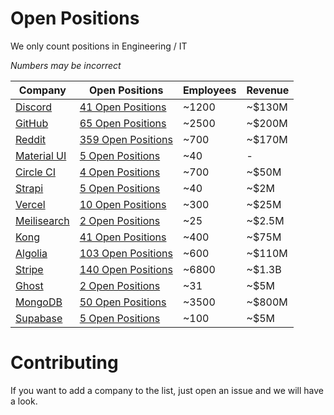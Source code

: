 # Open Positions

We only count positions in Engineering / IT

*Numbers may be incorrect*

| Company | Open Positions | Employees | Revenue |
|---|---|---|---|
| [Discord](https://discord.com/) | [41 Open Positions](https://discord.com/jobs?team=engineering) | ~1200 | ~$130M |
| [GitHub](https://github.com/) | [65 Open Positions](https://github.com/about/careers) | ~2500 | ~$200M |
| [Reddit](https://www.reddit.com/) | [359 Open Positions](https://www.redditinc.com/careers) | ~700 | ~$170M |
| [Material UI](https://mui.com/) | [5 Open Positions](https://mui.com/careers) | ~40 | - |
| [Circle CI](https://circleci.com/) | [4 Open Positions](https://circleci.com/careers/jobs/) | ~700 | ~$50M |
| [Strapi](https://strapi.io/) | [5 Open Positions](https://jobs.lever.co/strapi?team=Engineering%20%F0%9F%A7%99%E2%80%8D%E2%99%80%EF%B8%8F) | ~40 | ~$2M |
| [Vercel](https://vercel.com/home) | [10 Open Positions](https://vercel.com/careers?department=Engineering) | ~300 | ~$25M |
| [Meilisearch](https://www.meilisearch.com/) | [2 Open Positions](https://jobs.lever.co/meili) | ~25 | ~$2.5M |
| [Kong](https://konghq.com/kong) | [41 Open Positions](https://jobs.lever.co/kong?department=Engineering) | ~400 | ~$75M |
| [Algolia](https://www.algolia.com/) | [103 Open Positions](https://www.algolia.com/careers/?query=&amp;page=1&amp;configure%5BclickAnalytics%5D=true&amp;configure%5BhitsPerPage%5D=15&amp;hierarchicalMenu%5Bcategories.lvl0%5D=R%26D) | ~600 | ~$110M |
| [Stripe](https://stripe.com/) | [140 Open Positions](https://stripe.com/jobs/search) | ~6800 | ~$1.3B |
| [Ghost](https://ghost.org/) | [2 Open Positions](https://careers.ghost.org/) | ~31 | ~$5M |
| [MongoDB](https://www.mongodb.com/careers/departments/engineering) | [50 Open Positions](https://www.mongodb.com/careers/departments/engineering) | ~3500 | ~$800M |
| [Supabase](https://supabase.com/) | [5 Open Positions](https://boards.greenhouse.io/supabase) | ~100 | ~$5M |

# Contributing

If you want to add a company to the list, just open an issue and we will have a look.